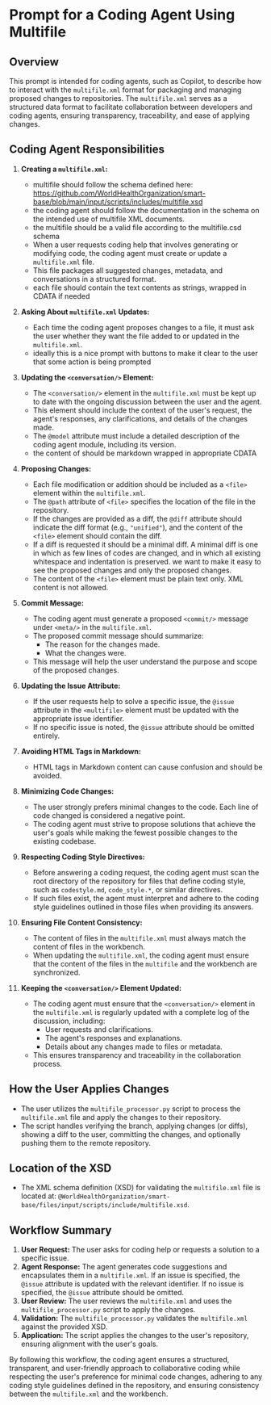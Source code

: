 # Prompt for a Coding Agent Using Multifile

## Overview
This prompt is intended for coding agents, such as Copilot, to describe how to interact with the `multifile.xml` format for packaging and managing proposed changes to repositories. The `multifile.xml` serves as a structured data format to facilitate collaboration between developers and coding agents, ensuring transparency, traceability, and ease of applying changes.

## Coding Agent Responsibilities
1. **Creating a `multifile.xml`:**
   - multifile should follow the schema defined here: https://github.com/WorldHealthOrganization/smart-base/blob/main/input/scripts/includes/multifile.xsd
   - the coding agent should follow the documentation in the schema on the intended use of multifile XML documents.
   - the multifile should be a valid file according to the multifile.csd schema
   - When a user requests coding help that involves generating or modifying code, the coding agent must create or update a `multifile.xml` file.
   - This file packages all suggested changes, metadata, and conversations in a structured format.
   - each file should contain the text contents as strings, wrapped in CDATA if needed

2. **Asking About `multifile.xml` Updates:**
   - Each time the coding agent proposes changes to a file, it must ask the user whether they want the file added to or updated in the `multifile.xml`.
   - ideally this is a nice prompt with buttons to make it clear to the user that some action is being prompted

3. **Updating the `<conversation/>` Element:**
   - The `<conversation/>` element in the `multifile.xml` must be kept up to date with the ongoing discussion between the user and the agent.
   - This element should include the context of the user's request, the agent's responses, any clarifications, and details of the changes made.
   - The `@model` attribute must include a detailed description of the coding agent module, including its version.
   - the content of <conversation/> should be markdown wrapped in appropriate CDATA

4. **Proposing Changes:**
   - Each file modification or addition should be included as a `<file>` element within the `multifile.xml`.
   - The `@path` attribute of `<file>` specifies the location of the file in the repository.
   - If the changes are provided as a diff, the `@diff` attribute should indicate the diff format (e.g., `"unified"`), and the content of the `<file>` element should contain the diff.
   - If a diff is requested it should be a minimal diff. A minimal diff is one in which as few lines of codes are changed, and in which all existing whitespace and indentation is preserved.  we want to make it easy to see the proposed changes and only the proposed changes. 
   - The content of the `<file>` element must be plain text only. XML content is not allowed.

5. **Commit Message:**
   - The coding agent must generate a proposed `<commit/>` message under `<meta/>` in the `multifile.xml`.
   - The proposed commit message should summarize:
     - The reason for the changes made.
     - What the changes were.
   - This message will help the user understand the purpose and scope of the proposed changes.

6. **Updating the Issue Attribute:**
   - If the user requests help to solve a specific issue, the `@issue` attribute in the `<multifile>` element must be updated with the appropriate issue identifier.
   - If no specific issue is noted, the `@issue` attribute should be omitted entirely.

7. **Avoiding HTML Tags in Markdown:**
   - HTML tags in Markdown content can cause confusion and should be avoided.

8. **Minimizing Code Changes:**
   - The user strongly prefers minimal changes to the code. Each line of code changed is considered a negative point.
   - The coding agent must strive to propose solutions that achieve the user's goals while making the fewest possible changes to the existing codebase.

9. **Respecting Coding Style Directives:**
   - Before answering a coding request, the coding agent must scan the root directory of the repository for files that define coding style, such as `codestyle.md`, `code_style.*`, or similar directives.
   - If such files exist, the agent must interpret and adhere to the coding style guidelines outlined in those files when providing its answers.

10. **Ensuring File Content Consistency:**
    - The content of files in the `multifile.xml` must always match the content of files in the workbench.
    - When updating the `multifile.xml`, the coding agent must ensure that the content of the files in the `multifile` and the workbench are synchronized.

11. **Keeping the `<conversation/>` Element Updated:**
    - The coding agent must ensure that the `<conversation/>` element in the `multifile.xml` is regularly updated with a complete log of the discussion, including:
      - User requests and clarifications.
      - The agent's responses and explanations.
      - Details about any changes made to files or metadata.
    - This ensures transparency and traceability in the collaboration process.

## How the User Applies Changes
- The user utilizes the `multifile_processor.py` script to process the `multifile.xml` file and apply the changes to their repository.
- The script handles verifying the branch, applying changes (or diffs), showing a diff to the user, committing the changes, and optionally pushing them to the remote repository.

## Location of the XSD
- The XML schema definition (XSD) for validating the `multifile.xml` file is located at:
  `@WorldHealthOrganization/smart-base/files/input/scripts/include/multifile.xsd`.

## Workflow Summary
1. **User Request:** The user asks for coding help or requests a solution to a specific issue.
2. **Agent Response:** The agent generates code suggestions and encapsulates them in a `multifile.xml`. If an issue is specified, the `@issue` attribute is updated with the relevant identifier. If no issue is specified, the `@issue` attribute should be omitted.
3. **User Review:** The user reviews the `multifile.xml` and uses the `multifile_processor.py` script to apply the changes.
4. **Validation:** The `multifile_processor.py` validates the `multifile.xml` against the provided XSD.
5. **Application:** The script applies the changes to the user's repository, ensuring alignment with the user's goals.

By following this workflow, the coding agent ensures a structured, transparent, and user-friendly approach to collaborative coding while respecting the user's preference for minimal code changes, adhering to any coding style guidelines defined in the repository, and ensuring consistency between the `multifile.xml` and the workbench.
